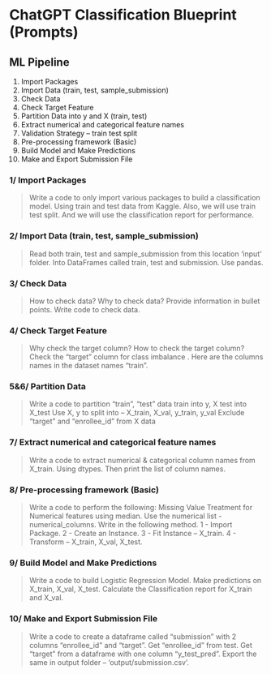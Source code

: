 # ChatGPT Classification Blueprint (Prompts)

## ML Pipeline
1. Import Packages
2. Import Data (train, test, sample_submission)
3. Check Data
4. Check Target Feature
5. Partition Data into y and X (train, test)
6. Extract numerical and categorical feature names
7. Validation Strategy – train test split
8. Pre-processing framework (Basic)
9. Build Model and Make Predictions
10. Make and Export Submission File


### 1/ Import Packages
> Write a code to only import various packages to build a classification model.
Using train and test data from Kaggle.
Also, we will use train test split.
And we will use the classification report for performance.

### 2/ Import Data (train, test, sample_submission)
> Read both train, test and sample_submission from this location ‘input’ folder.
Into DataFrames called train, test and submission.
Use pandas.


### 3/ Check Data
>How to check data?
Why to check data?
Provide information in bullet points.
Write code to check data.


### 4/ Check Target Feature
>Why check the target column? How to check the target column?
Check the “target” column for class imbalance .
Here are the columns names in the dataset names “train”.


### 5&6/ Partition Data 
>Write a code to partition “train”, “test” data 
train into y, X
test into X_test
Use X, y to split into – X_train, X_val, y_train, y_val
Exclude “target” and “enrollee_id” from X data

### 7/ Extract numerical and categorical feature names
>Write a code to extract numerical & categorical column names from X_train.
Using dtypes.
Then print the list of column names.


### 8/ Pre-processing framework (Basic)
>Write a code to perform the following:
Missing Value Treatment for Numerical features using median.
Use the numerical list - numerical_columns.
Write in the following method.
1 - Import Package.
2 - Create an Instance.
3 - Fit Instance – X_train.
4 - Transform – X_train, X_val, X_test.


### 9/ Build Model and Make Predictions
>Write a code to build Logistic Regression Model.
Make predictions on X_train, X_val, X_test.
Calculate the Classification report for X_train and X_val.


### 10/ Make and Export Submission File
>Write a code to create a dataframe called “submission” with 2 columns “enrollee_id” and “target”.
Get “enrollee_id” from test.
Get “target” from a dataframe with one column “y_test_pred”.
Export the same in output folder – ‘output/submission.csv’.


